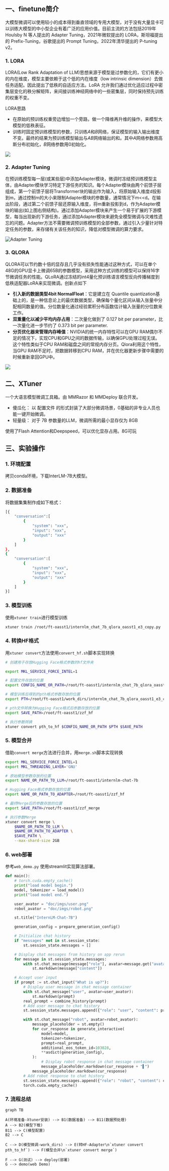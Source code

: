 
## 一、finetune简介

大模型微调可以使用较小的成本得到垂直领域的专用大模型，对于没有大量显卡可以训练大模型的中小型企业有着广泛的应用价值。目前主流的方法包括2019年 Houlsby N 等人提出的 Adapter Tuning，2021年微软提出的 LORA，斯坦福提出的 Prefix-Tuning，谷歌提出的 Prompt Tuning，2022年清华提出的 P-tuning v2。

### 1. LORA

LORA(Low Rank Adaptation of LLM)思想来源于模型是过参数化的，它们有更小的内在维度，模型主要依赖于这个低的内在维度（low intrinsic dimension）去做任务适配。因此提出了低秩的自适应方法。LoRA 允许我们通过优化适应过程中密集层变化的秩分解矩阵，来间接训练神经网络中的一些密集层，同时保持预先训练的权重不变。

LORA思路
- 在原始的预训练权重旁边增加一个旁路，做一个降维再升维的操作，来模型大模型的低秩表征。
- 训练时固定预训练模型的参数，只训练$A$和$B$网络，保证模型的输入输出维度不变。最终的结果为预训练模型输出与$AB$网络输出的和。其中$A$网络参数用高斯分布初始化，$B$网络参数用0初始化。

![](./imgs/image-20240117201338292.png)

### 2. Adapter Tuning

在预训练模型每一层(或某些层)中添加Adapter模块，微调时冻结预训练模型主体，由Adapter模块学习特定下游任务的知识。每个Adapter模块由两个前馈子层组成，第一个前馈子层将Transformer块的输出作为输入，将原始输入维度d投影到m，通过控制m的大小来限制Adapter模块的参数量，通常情况下m<<d。在输出阶段，通过第二个前馈子层还原输入维度，将m重新投影到d，作为Adapter模块的输出(如上图右侧结构)。通过添加Adapter模块来产生一个易于扩展的下游模型，每当出现新的下游任务，通过添加Adapter模块来避免全模型微调与灾难性遗忘的问题。Adapter方法不需要微调预训练模型的全部参数，通过引入少量针对特定任务的参数，来存储有关该任务的知识，降低对模型微调的算力要求。

![Adapter Tuning](./imgs/image-20240118085626330.png)

### 3. QLORA

QLORA可以节约数十倍的显存且几乎没有损失性能通过这种方式，可以在单个48G的GPU显卡上微调65B的参数模型，采用这种方式训练的模型可以保持16字节微调任务的性能。QLoRA通过冻结的int4量化预训练语言模型反向传播梯度到低秩适配器LoRA来实现微调。创新点如下

- **引入新的数据类型4bit NormalFloat**：它是建立在 Quantile quantization基础上的，是一种信息论上的最优数据类型，确保每个量化区间从输入张量中分配相同数量的值。分位数量化通过经验累积分布函数估计输入张量的分位数来工作。
- **双重量化以减少平均内存占用**：二次量化做到了 0.127 bit per parameter，比一次量化进一步节约了 0.373 bit per parameter.
- **分页优化器来管理内存峰值**：NVIDIA的统一内存特性可以在GPU RAM偶尔不足的情况下，实现CPU和GPU之间的数据传输，以确保GPU处理过程无误。这个特性类似于CPU RAM和磁盘之间的常规内存分页。Qlora利用这个特性，当GPU RAM不足时，把数据转移到CPU RAM，并在优化器更新步骤中需要的时候重新拿回GPU中。

![](./imgs/image-20240118145238960.png)

## 二、XTuner

一个大语言模型微调工具箱。由 MMRazor 和 MMDeploy 联合开发。

- 傻瓜化： 以 配置文件 的形式封装了大部分微调场景，0基础的非专业人员也能一键开始微调。
- 轻量级： 对于 7B 参数量的LLM，微调所需的最小显存仅为 8GB

使用了Flash Attention和Deepspeed，可以优化显存占用。8G可玩


## 三、实验操作

### 1. 环境配置

拷贝conda环境，下载InterLM-7B大模型。

### 2. 数据准备

将数据集集制作成如下格式：

```bash
[{
    "conversation":[
        {
            "system": "xxx",
            "input": "xxx",
            "output": "xxx"
        }
    ]
},
{
    "conversation":[
        {
            "system": "xxx",
            "input": "xxx",
            "output": "xxx"
        }
    ]
}]
```

### 3. 模型训练

使用`xtuner train`进行模型训练

```bash
xtuner train /root/ft-oasst1/internlm_chat_7b_qlora_oasst1_e3_copy.py
```


### 4. 转换HF格式

用`xtuner convert`方法使用`convert_hf.sh`脚本实现转换

```bash
# 创建用于存放Hugging Face格式参数的hf文件夹

export MKL_SERVICE_FORCE_INTEL=1

# 配置文件存放的位置
export CONFIG_NAME_OR_PATH=/root/ft-oasst1/internlm_chat_7b_qlora_oasst1_e3_copy.py

# 模型训练后得到的pth格式参数存放的位置
export PTH=/root/ft-oasst1/work_dirs/internlm_chat_7b_qlora_oasst1_e3_copy/epoch_2.pth

# pth文件转换为Hugging Face格式后参数存放的位置
export SAVE_PATH=/root/ft-oasst1/zzf_hf

# 执行参数转换
xtuner convert pth_to_hf $CONFIG_NAME_OR_PATH $PTH $SAVE_PATH

```

### 5. 模型合并

借助`convert merge`方法进行合并，用`merge.sh`脚本实现转换

```bash
export MKL_SERVICE_FORCE_INTEL=1
export MKL_THREADING_LAYER='GNU'

# 原始模型参数存放的位置
export NAME_OR_PATH_TO_LLM=/root/ft-oasst1/internlm-chat-7b

# Hugging Face格式参数存放的位置
export NAME_OR_PATH_TO_ADAPTER=/root/ft-oasst1/zzf_hf

# 最终Merge后的参数存放的位置
export SAVE_PATH=/root/ft-oasst1/zzf_merge

# 执行参数Merge
xtuner convert merge \
    $NAME_OR_PATH_TO_LLM \
    $NAME_OR_PATH_TO_ADAPTER \
    $SAVE_PATH \
    --max-shard-size 2GB
```


### 6. web部署

参考`web_demo.py` 使用streamlit实现算法部署。

```python
def main():
    # torch.cuda.empty_cache()
    print("load model begin.")
    model, tokenizer = load_model()
    print("load model end.")

    user_avator = "doc/imgs/user.png"
    robot_avator = "doc/imgs/robot.png"

    st.title("InternLM-Chat-7B")

    generation_config = prepare_generation_config()

    # Initialize chat history
    if "messages" not in st.session_state:
        st.session_state.messages = []

    # Display chat messages from history on app rerun
    for message in st.session_state.messages:
        with st.chat_message(message["role"], avatar=message.get("avatar")):
            st.markdown(message["content"])

    # Accept user input
    if prompt := st.chat_input("What is up?"):
        # Display user message in chat message container
        with st.chat_message("user", avatar=user_avator):
            st.markdown(prompt)
        real_prompt = combine_history(prompt)
        # Add user message to chat history
        st.session_state.messages.append({"role": "user", "content": prompt, "avatar": user_avator})

        with st.chat_message("robot", avatar=robot_avator):
            message_placeholder = st.empty()
            for cur_response in generate_interactive(
                model=model,
                tokenizer=tokenizer,
                prompt=real_prompt,
                additional_eos_token_id=103028,
                **asdict(generation_config),
            ):
                # Display robot response in chat message container
                message_placeholder.markdown(cur_response + "▌")
            message_placeholder.markdown(cur_response)
        # Add robot response to chat history
        st.session_state.messages.append({"role": "robot", "content": cur_response, "avatar": robot_avator})
        torch.cuda.empty_cache()
```

### 7. 流程总结

```mermaid 
graph TB

A(环境准备-Xtuner安装) --> B1(数据准备) --> B11(数据预处理)
A --> B2(模型下载)
B11 --> C(模型配置)
B2 --> C

C --> D(模型微调-work_dirs) --> E(转HF-Adapter\n`xtuner convert pth_to_hf`) --> F(模型合并\n`xtuner convert merge`)

F --> G(测试) --> deploy(部署)
G --> demo(web Demo)
```
